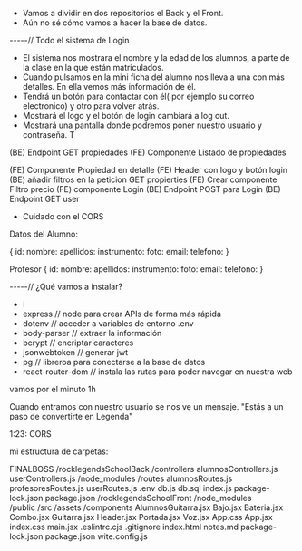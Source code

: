 - Vamos a dividir en dos repositorios el Back y el Front.
- Aún no sé cómo vamos a hacer la base de datos.

-----// Todo el sistema de Login
-  El sistema nos mostrara el nombre y la edad de los alumnos, a parte de la clase en la que están matriculados.
- Cuando pulsamos en la mini ficha del alumno nos lleva a una con más detalles. En ella vemos más información de él.
- Tendrá un botón para contactar con él( por ejemplo su correo electronico) y otro para volver atrás.
- Mostrará el logo y el botón de login cambiará a log out.
- Mostrará una pantalla donde podremos poner nuestro usuario y contraseña. T

(BE) Endpoint GET propiedades
(FE) Componente Listado de propiedades

(FE) Componente Propiedad en detalle 
(FE) Header con logo y botón login
(BE) añadir filtros en la peticion GET propierties
(FE) Crear componente Filtro precio
(FE) componente Login
(BE) Endpoint POST para Login
(BE) Endpoint GET user


- Cuidado con el CORS

Datos  del Alumno:

{
    id:
    nombre:
    apellidos:
    instrumento:
    foto:
    email:
    telefono:
}

Profesor
{
    id:
    nombre:
    apellidos:
    instrumento:
    foto:
    email:
    telefono:
}


-----// ¿Qué vamos a instalar?
-   i
-   express //  node para crear APIs de forma más rápida
-   dotenv //   acceder a variables de entorno .env
-   body-parser    //   extraer la información
-   bcrypt  //  encriptar caracteres
-   jsonwebtoken    //  generar jwt
-   pg  // libreroa para conectarse a la base de datos
-   react-router-dom  // instala las rutas para poder navegar en nuestra web



vamos por el minuto 1h

Cuando entramos con nuestro usuario se nos ve un mensaje. "Estás a un paso de convertirte en Legenda"

1:23: CORS


mi estructura de carpetas:

FINALBOSS
/rocklegendsSchoolBack
    /controllers
        alumnosControllers.js
        userControllers.js
    /node_modules
    /routes
        alumnosRoutes.js
        profesoresRoutes.js
        userRoutes.js
    .env
    db.js
    db.sql
    index.js
    package-lock.json
    package.json
/rocklegendsSchoolFront
    /node_modules   
    /public
    /src
        /assets
        /components
            AlumnosGuitarra.jsx
            Bajo.jsx
            Bateria.jsx
            Combo.jsx
            Guitarra.jsx
            Header.jsx
            Portada.jsx
            Voz.jsx
        App.css
        App.jsx
        index.css
        main.jsx
    .eslintrc.cjs
    .gitignore
    index.html
    notes.md
    package-lock.json
    package.json
    wite.config.js

